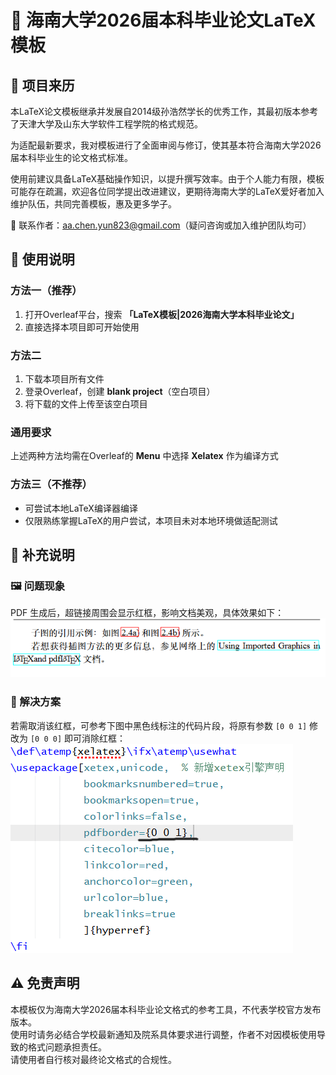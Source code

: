 # 📄 海南大学2026届本科毕业论文LaTeX模板

## 🌟 项目来历
本LaTeX论文模板继承并发展自2014级孙浩然学长的优秀工作，其最初版本参考了天津大学及山东大学软件工程学院的格式规范。  

为适配最新要求，我对模板进行了全面审阅与修订，使其基本符合海南大学2026届本科毕业生的论文格式标准。  

使用前建议具备LaTeX基础操作知识，以提升撰写效率。由于个人能力有限，模板可能存在疏漏，欢迎各位同学提出改进建议，更期待海南大学的LaTeX爱好者加入维护队伍，共同完善模板，惠及更多学子。  

📧 联系作者：aa.chen.yun823@gmail.com（疑问咨询或加入维护团队均可）


## 📝 使用说明
### 方法一（推荐）
1. 打开Overleaf平台，搜索 **「LaTeX模板|2026海南大学本科毕业论文」**  
2. 直接选择本项目即可开始使用  

### 方法二
1. 下载本项目所有文件  
2. 登录Overleaf，创建 **blank project**（空白项目）  
3. 将下载的文件上传至该空白项目  

### 通用要求
上述两种方法均需在Overleaf的 **Menu** 中选择 **Xelatex** 作为编译方式  

### 方法三（不推荐）
- 可尝试本地LaTeX编译器编译  
- 仅限熟练掌握LaTeX的用户尝试，本项目未对本地环境做适配测试  

## 📌 补充说明
### 🖼️ 问题现象
PDF 生成后，超链接周围会显示红框，影响文档美观，具体效果如下：  
![PDF生成超链接存在红框](image/pdfborder.png "PDF生成超链接存在红框")

### 🔧 解决方案
若需取消该红框，可参考下图中黑色线标注的代码片段，将原有参数 `[0 0 1]` 修改为 `[0 0 0]` 即可消除红框：  
![代码修改位置示意](image/texpdfborder.png "标注需修改的参数位置")
## ⚠️ 免责声明
本模板仅为海南大学2026届本科毕业论文格式的参考工具，不代表学校官方发布版本。  
使用时请务必结合学校最新通知及院系具体要求进行调整，作者不对因模板使用导致的格式问题承担责任。  
请使用者自行核对最终论文格式的合规性。
